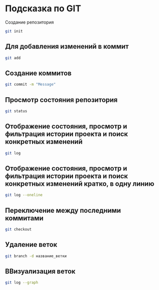 # Подсказка по GIT

Создание репозитория
```sh
git init
```
## Для добавления изменений в коммит
```sh
git add
```
## Создание коммитов
```sh
git commit -m "Message"
```
## Просмотр состояния репозитория
```sh
git status
```
## Отображение состояния, просмотр и фильтрация истории проекта и поиск конкретных изменений
```sh
git log
```
## Отображение состояния, просмотр и фильтрация истории проекта и поиск конкретных изменений кратко, в одну линию
```sh
git log --oneline
```
## Переключение между последними коммитами
```sh
git checkout
```
## Удаление веток
```sh
git branch -d название_ветки
```
## ВВизуализация веток
```sh
git log --graph
```
